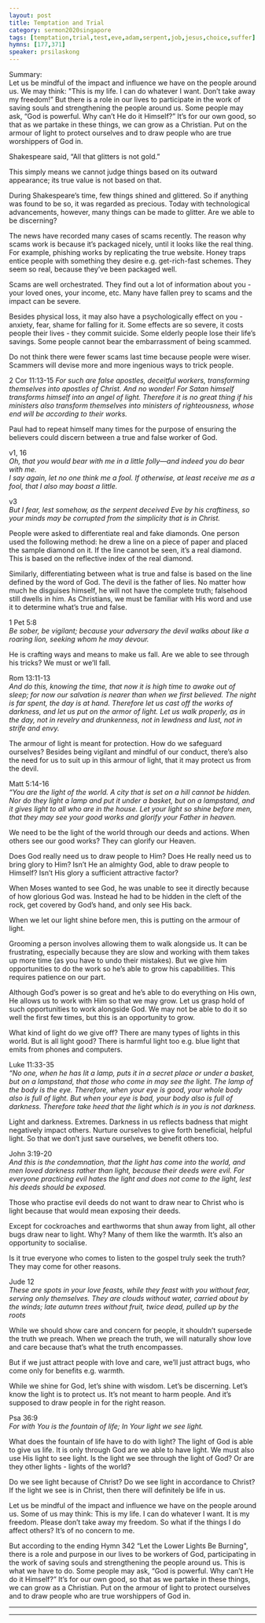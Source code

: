 ```yaml
---
layout: post
title: Temptation and Trial
category: sermon2020singapore
tags: [temptation,trial,test,eve,adam,serpent,job,jesus,choice,suffer]
hymns: [177,371]
speaker: prsilaskong
---
```


Summary:  
Let us be mindful of the impact and influence we have on the people around us. We may think: "This is my life. I can do whatever I want. Don’t take away my freedom!” But there is a role in our lives to participate in the work of saving souls and strengthening the people around us. Some people may ask, “God is powerful. Why can’t He do it Himself?” It’s for our own good, so that as we partake in these things, we can grow as a Christian. Put on the armour of light to protect ourselves and to draw people who are true worshippers of God in.

Shakespeare said, “All that glitters is not gold.”

This simply means we cannot judge things based on its outward appearance; its true value is not based on that. 

During Shakespeare’s time, few things shined and glittered. So if anything was found to be so, it was regarded as precious. Today with technological advancements, however, many things can be made to glitter. Are we able to be discerning?

The news have recorded many cases of scams recently. The reason why scams work is because it’s packaged nicely, until it looks like the real thing. For example, phishing works by replicating the true website. Honey traps entice people with something they desire e.g. get-rich-fast schemes. They seem so real, because they’ve been packaged well.

Scams are well orchestrated. They find out a lot of information about you - your loved ones, your income, etc. Many have fallen prey to scams and the impact can be severe. 

Besides physical loss, it may also have a psychologically effect on you - anxiety, fear, shame for falling for it. Some effects are so severe, it costs people their lives - they commit suicide. Some elderly people lose their life’s savings. Some people cannot bear the embarrassment of being scammed.

Do not think there were fewer scams last time because people were wiser. Scammers will devise more and more ingenious ways to trick people.

2 Cor 11:13-15
*For such are false apostles, deceitful workers, transforming themselves into apostles of Christ. And no wonder! For Satan himself transforms himself into an angel of light. Therefore it is no great thing if his ministers also transform themselves into ministers of righteousness, whose end will be according to their works.*

Paul had to repeat himself many times for the purpose of ensuring the believers could discern between a true and false worker of God.

v1, 16  
*Oh, that you would bear with me in a little folly—and indeed you do bear with me.*  
*I say again, let no one think me a fool. If otherwise, at least receive me as a fool, that I also may boast a little.*

v3  
*But I fear, lest somehow, as the serpent deceived Eve by his craftiness, so your minds may be corrupted from the simplicity that is in Christ.*

People were asked to differentiate real and fake diamonds. One person used the following method: he drew a line on a piece of paper and placed the sample diamond on it. If the line cannot be seen, it’s a real diamond. This is based on the reflective index of the real diamond. 

Similarly, differentiating between what is true and false is based on the line defined by the word of God. The devil is the father of lies. No matter how much he disguises himself, he will not have the complete truth; falsehood still dwells in him. As Christians, we must be familiar with His word and use it to determine what’s true and false. 

1 Pet 5:8  
*Be sober, be vigilant; because your adversary the devil walks about like a roaring lion, seeking whom he may devour.*

He is crafting ways and means to make us fall. Are we able to see through his tricks? We must or we’ll fall. 

Rom 13:11-13  
*And do this, knowing the time, that now it is high time to awake out of sleep; for now our salvation is nearer than when we first believed. The night is far spent, the day is at hand. Therefore let us cast off the works of darkness, and let us put on the armor of light. Let us walk properly, as in the day, not in revelry and drunkenness, not in lewdness and lust, not in strife and envy.*

The armour of light is meant for protection. How do we safeguard ourselves? Besides being vigilant and mindful of our conduct, there’s also the need for us to suit up in this armour of light, that it may protect us from the devil. 

Matt 5:14-16  
*“You are the light of the world. A city that is set on a hill cannot be hidden. Nor do they light a lamp and put it under a basket, but on a lampstand, and it gives light to all who are in the house. Let your light so shine before men, that they may see your good works and glorify your Father in heaven.*

We need to be the light of the world through our deeds and actions. When others see our good works? They can glorify our Heaven. 

Does God really need us to draw people to Him? Does He really need us to bring glory to Him? Isn’t He an almighty God, able to draw people to Himself? Isn’t His glory a sufficient attractive factor?

When Moses wanted to see God, he was unable to see it directly because of how glorious God was. Instead he had to be hidden in the cleft of the rock, get covered by God’s hand, and only see His back. 

When we let our light shine before men, this is putting on the armour of light. 

Grooming a person involves allowing them to walk alongside us. It can be frustrating, especially because they are slow and working with them takes up more time (as you have to undo their mistakes). But we give him opportunities to do the work so he’s able to grow his capabilities. This requires patience on our part. 

Although God’s power is so great and he’s able to do everything on His own, He allows us to work with Him so that we may grow. Let us grasp hold of such opportunities to work alongside God. We may not be able to do it so well the first few times, but this is an opportunity to grow. 

What kind of light do we give off? There are many types of lights in this world. But is all light good? There is harmful light too e.g. blue light that emits from phones and computers.

Luke 11:33-35  
*“No one, when he has lit a lamp, puts it in a secret place or under a basket, but on a lampstand, that those who come in may see the light. The lamp of the body is the eye. Therefore, when your eye is good, your whole body also is full of light. But when your eye is bad, your body also is full of darkness. Therefore take heed that the light which is in you is not darkness.*

Light and darkness. Extremes. Darkness in us reflects badness that might negatively impact others. Nurture ourselves to give forth beneficial, helpful light. So that we don’t just save ourselves, we benefit others too. 

John 3:19-20  
*And this is the condemnation, that the light has come into the world, and men loved darkness rather than light, because their deeds were evil. For everyone practicing evil hates the light and does not come to the light, lest his deeds should be exposed.*

Those who practise evil deeds do not want to draw near to Christ who is light because that would mean exposing their deeds. 

Except for cockroaches and earthworms that shun away from light, all other bugs draw near to light. Why? Many of them like the warmth. It’s also an opportunity to socialise.

Is it true everyone who comes to listen to the gospel truly seek the truth? They may come for other reasons. 

Jude 12  
*These are spots in your love feasts, while they feast with you without fear, serving only themselves. They are clouds without water, carried about by the winds; late autumn trees without fruit, twice dead, pulled up by the roots*

While we should show care and concern for people, it shouldn’t supersede the truth we preach. When we preach the truth, we will naturally show love and care because that’s what the truth encompasses.

But if we just attract people with love and care, we’ll just attract bugs, who come only for benefits e.g. warmth. 

While we shine for God, let’s shine with wisdom. Let’s be discerning. Let’s know the light is to protect us. It’s not meant to harm people. And it’s supposed to draw people in for the right reason. 

Psa 36:9  
*For with You is the fountain of life;
In Your light we see light.*

What does the fountain of life have to do with light? The light of God is able to give us life. It is only through God are we able to have light. We must also use His light to see light. Is the light we see through the light of God? Or are they other lights - lights of the world?

Do we see light because of Christ? Do we see light in accordance to Christ? If the light we see is in Christ, then there will definitely be life in us.

Let us be mindful of the impact and influence we have on the people around us. Some of us may think: This is my life. I can do whatever I want. It is my freedom. Please don’t take away my freedom. So what if the things I do affect others? It’s of no concern to me. 

But according to the ending Hymn 342 “Let the Lower Lights Be Burning", there is a role and purpose in our lives to be workers of God, participating in the work of saving souls and strengthening the people around us. This is what we have to do. Some people may ask, “God is powerful. Why can’t He do it Himself?” It’s for our own good, so that as we partake in these things, we can grow as a Christian. Put on the armour of light to protect ourselves and to draw people who are true worshippers of God in.

----
****
